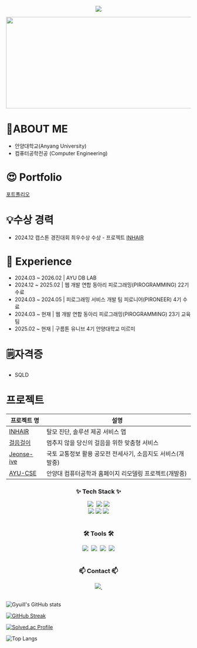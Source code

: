 <!--타이틀 부분-->
<p align='center'>
    <img src="https://capsule-render.vercel.app/api?type=waving&color=auto&height=300&section=header&text=Gyuill's%20area&fontSize=90&animation=fadeIn&fontAlignY=38&descAlignY=51&descAlign=62"/>
</p>


<a href="https://www.gitanimals.org/en_US?utm_medium=image&utm_source=Kimgyuilli&utm_content=line">
  <img
    src="https://render.gitanimals.org/lines/Kimgyuilli?pet-id=701237442329818934"
    width="600"
    height="250"
  />
</a>
  
# 👦ABOUT ME

- 안양대학교(Anyang University)
- 컴퓨터공학전공 (Computer Engineering)

# 😍 Portfolio
[포트폴리오](https://battle-settee-22b.notion.site/Portfolio-1ffe405723848031befce93397c82a5e?pvs=74)
 
# 💡수상 경력

- 2024.12 캡스톤 경진대회 최우수상 수상 - 프로젝트 [INHAIR](https://github.com/Kimgyuilli/InHair)

# 🐬 Experience

- 2024.03 ~ 2026.02 | AYU DB LAB
- 2024.12 ~ 2025.02 | 웹 개발 연합 동아리 피로그래밍(PIROGRAMMING) 22기 수료
- 2024.03 ~ 2024.05 | 피로그래밍 서비스 개발 팀 피로니어(PIRONEER) 4기 수료
- 2024.03 ~ 현재 | 웹 개발 연합 동아리 피로그래밍(PIROGRAMMING) 23기 교육팀
- 2025.02 ~ 현재 | 구름톤 유니브 4기 안양대학교 미르미
  
# 🗒️자격증

- SQLD

# 프로젝트

| 프로젝트 명 | 설명 |
| --- | --- |
| [INHAIR](https://github.com/Kimgyuilli/InHair) | 탈모 진단, 솔루션 제공 서비스 앱 |
| [걸음걸이](https://github.com/pirogramming-project/geol-eum-geol-i) | 멈추지 않을 당신의 걸음을 위한 맞춤형 서비스 |
| [Jeonse-ive](https://github.com/Jeonse-ive) | 국토 교통정보 활용 공모전 전세사기, 소음지도 서비스(개발중) |
| [AYU-CSE](https://github.com/AYU-CSE) | 안양대 컴퓨터공학과 홈페이지 리모델링 프로젝트(개발중) |


              
<!--내용 부분--> 
<h3 align="center">✨ Tech Stack ✨</h3>

<div align="center">
  <img src="https://img.shields.io/badge/python-3670A0?style=for-the-badge&logo=python&logoColor=ffdd54" />&nbsp
  <img src="https://img.shields.io/badge/JAVA-007396?style=for-the-badge&logo=Java&logoColor=white">
  <img src="https://img.shields.io/badge/C++-00599C?style=for-the-badge&logo=C%2B%2B&logoColor=white"> <br>
  <img src="https://img.shields.io/badge/Spring Boot-6DB33F?style=for-the-badge&logo=Springboot&logoColor=white">
  <img src="https://img.shields.io/badge/Django-3670A0?style=for-the-badge&logo=Django&logoColor=white">
    <img src="https://img.shields.io/badge/docker-3670A0?style=for-the-badge&logo=docker&logoColor=white">
</div>
   
    
<br>

<h3 align="center">🛠 Tools 🛠</h3>
<div align="center">
  <img src="https://img.shields.io/badge/git-F05033.svg?style=for-the-badge&logo=git&logoColor=white" />&nbsp
  <img src="https://img.shields.io/badge/github-181717.svg?style=for-the-badge&logo=github&logoColor=white" />&nbsp
  <img src="https://img.shields.io/badge/VSCode-2C2C32.svg?style=for-the-badge&logo=visual-studio-code&logoColor=22ABF3" />&nbsp
  <img src="https://img.shields.io/badge/intellijidea-000000?style=for-the-badge&logo=intellijidea&logoColor=white">
</div>
<br>

<h3 align="center">📫 Contact 📫</h3>
<div align="center">
  <!-- <a href="https://velog.io/@oka1313"> -->
 <!-- <img src="https://img.shields.io/badge/Velog-1EBC8F?style=for-the-badge&logo=velog&logoColor=white" />&nbsp -->
  </a>
  <a href="mailto:rlarbdlf222@gmail.com">
    <img
      src="https://img.shields.io/badge/rlarbdlf222@gmail.com-D14836?style=for-the-badge&logo=gmail&logoColor=white"/>&nbsp
  </a>
</div>
<br>

![Gyuill's GitHub stats](https://github-readme-stats.vercel.app/api?username=Kimgyuilli&show_icons=true&theme=moltack)

[![GitHub Streak](https://streak-stats.demolab.com/?user=Kimgyuilli&theme=dark)](https://git.io/streak-stats)

[![Solved.ac Profile](http://mazassumnida.wtf/api/v2/generate_badge?boj=rlarbdlf222)](https://solved.ac/rlarbdlf222/)

![Top Langs](https://github-readme-stats.vercel.app/api/top-langs/?username=Kimgyuilli&layout=compact)
